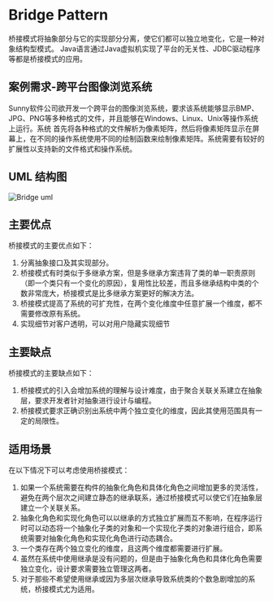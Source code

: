 # Bridge Pattern
桥接模式将抽象部分与它的实现部分分离，使它们都可以独立地变化，它是一种对象结构型模式。 Java语言通过Java虚拟机实现了平台的无关性、JDBC驱动程序等都是桥接模式的应用。

## 案例需求-跨平台图像浏览系统
<p>Sunny软件公司欲开发一个跨平台的图像浏览系统，要求该系统能够显示BMP、JPG、PNG等多种格式的文件，并且能够在Windows、Linux、Unix等操作系统上运行。系统
首先将各种格式的文件解析为像素矩阵，然后将像素矩阵显示在屏幕上，在不同的操作系统使用不同的绘制函数来绘制像素矩阵。系统需要有较好的扩展性以支持新的文件格式和操作系统。</p>

## UML 结构图
![Bridge uml](https://github.com/SunnyMarkLiu/Awesome-Design-Patterns/blob/master/StructuralPattern/Bridge/bridge.gif)

## 主要优点

桥接模式的主要优点如下：

1. 分离抽象接口及其实现部分。 
2. 桥接模式有时类似于多继承方案，但是多继承方案违背了类的单一职责原则（即一个类只有一个变化的原因），复用性比较差，而且多继承结构中类的个数非常庞大，桥接模式是比多继承方案更好的解决方法。 
3. 桥接模式提高了系统的可扩充性，在两个变化维度中任意扩展一个维度，都不需要修改原有系统。 
4. 实现细节对客户透明，可以对用户隐藏实现细节

## 主要缺点

桥接模式的主要缺点如下：

1. 桥接模式的引入会增加系统的理解与设计难度，由于聚合关联关系建立在抽象层，要求开发者针对抽象进行设计与编程。
2. 桥接模式要求正确识别出系统中两个独立变化的维度，因此其使用范围具有一定的局限性。

## 适用场景

在以下情况下可以考虑使用桥接模式：

1. 如果一个系统需要在构件的抽象化角色和具体化角色之间增加更多的灵活性，避免在两个层次之间建立静态的继承联系，通过桥接模式可以使它们在抽象层建立一个关联关系。
2. 抽象化角色和实现化角色可以以继承的方式独立扩展而互不影响，在程序运行时可以动态将一个抽象化子类的对象和一个实现化子类的对象进行组合，即系统需要对抽象化角色和实现化角色进行动态耦合。
3. 一个类存在两个独立变化的维度，且这两个维度都需要进行扩展。
4. 虽然在系统中使用继承是没有问题的，但是由于抽象化角色和具体化角色需要独立变化，设计要求需要独立管理这两者。
5. 对于那些不希望使用继承或因为多层次继承导致系统类的个数急剧增加的系统，桥接模式尤为适用。
